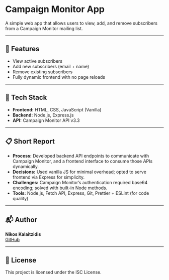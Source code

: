 # Campaign Monitor App

A simple web app that allows users to view, add, and remove subscribers from a Campaign Monitor mailing list.

---

## 🚀 Features

- View active subscribers
- Add new subscribers (email + name)
- Remove existing subscribers
- Fully dynamic frontend with no page reloads

---

## 🧱 Tech Stack

- **Frontend:** HTML, CSS, JavaScript (Vanilla)
- **Backend:** Node.js, Express.js
- **API:** Campaign Monitor API v3.3

---

## 📋 Short Report

- **Process:** Developed backend API endpoints to communicate with Campaign Monitor, and a frontend interface to consume those APIs dynamically.
- **Decisions:** Used vanilla JS for minimal overhead; opted to serve frontend via Express for simplicity.
- **Challenges:** Campaign Monitor’s authentication required base64 encoding; solved with built-in Node methods.
- **Tools:** Node.js, Fetch API, Express, Git, Prettier + ESLint (for code quality)

---

## 📬 Author

**Nikos Kalaitzidis**  
[GitHub](https://github.com/Olorin4)

---

## 📝 License

This project is licensed under the ISC License.
